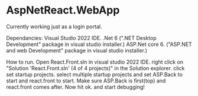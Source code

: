 # AspNetReact.WebApp
Currently working just as a login portal.

Dependancies:
Visual Studio 2022 IDE.
.Net 6 (".NET Desktop Development" package in visual studio installer.)
ASP.Net core 6. ("ASP.NET and web Development" package in visual studio installer.)

How to run.
Open React.Front.sln in visual studio 2022 IDE.
right click on "Solution 'React.Front.sln' (4 of 4 projects)" in the Solution explorer.
click set startup projects. 
select multiple startup projects and set ASP.Back to start and react.front to start.
Make sure ASP.Back is first(top) and react.front comes after. 
Now hit ok. and start debugging! 



